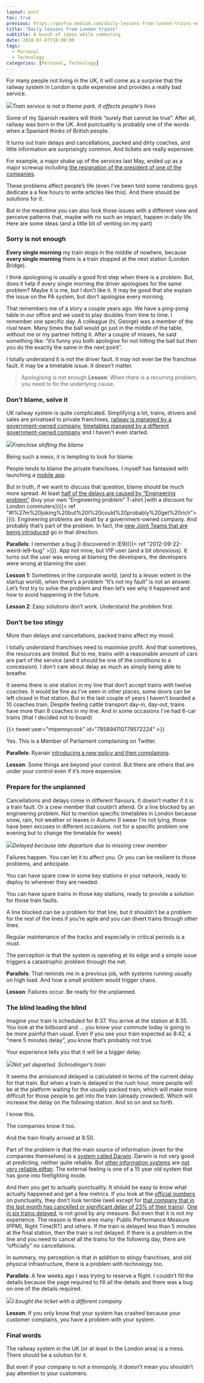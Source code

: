 ```yaml
---
layout: post
toc: true
previous: https://gonfva.medium.com/daily-lessons-from-london-trains-edba54f690ab
title: "Daily lessons from London trains"
subtitle: A bunch of ideas while commuting
date: 2018-07-07T18:00:00
tags:
  - Personal
  - Technology
categories: [Personal, Technology]
---
```


For many people not living in the UK, it will come as a surprise that the railway system in London is quite expensive and provides a really bad service.

![](/img/1*1ejopJRU6tyb99iYCyI14w.jpeg)_Train service is not a theme park. It affects people’s lives_

Some of my Spanish readers will think “surely that cannot be true”. After all, railway was born in the UK. And punctuality is probably one of the words when a Spaniard thinks of British people.

It turns out train delays and cancellations, packed and dirty coaches, and little information are surprisingly common. And tickets are really expensive.

For example, a major shake up of the services last May, ended up as a major screwup including [the resignation of the president of one of the companies](https://www.bbc.co.uk/news/uk-england-44497080).

These problems affect people’s life (even I’ve been told some randoms guys dedicate a a few hours to write articles like this). And there should be solutions for it.

But in the meantime you can also look those issues with a different view and perceive patterns that, maybe with no such an impact, happen in daily life. Here are some ideas (and a little bit of venting on my part)

### Sorry is not enough

**Every single morning** my train stops in the middle of nowhere, because **every single morning** there is a train stopped at the next station (London Bridge).

I think apologising is usually a good first step when there is a problem. But, does it help if every single morning the driver apologises for the same problem? Maybe it is me, but I don’t like it. It may be good that she explain the issue on the PA system, but don’t apologise every morning.

That remembers me of a story a couple years ago. We have a ping-pong table in our office and we used to play doubles from time to time. I remember one specific day. A colleague (hi, George) was a member of the rival team. Many times the ball would go just in the middle of the table, without me or my partner hitting it. After a couple of misses, he said something like: “it’s funny you both apologise for not hitting the ball but then you do the exactly the same in the next point”.

I totally understand it is not the driver fault. It may not even be the franchise fault. It may be a timetable issue. It doesn’t matter.

> Apologising is not enough.**Lesson**: When there is a recurring problem, you need to fix the underlying cause.

### Don’t blame, solve it

UK railway system is quite complicated. Simplifying a lot, trains, drivers and sales are privatised to private franchises, [railway is managed by a government-owned company](https://www.networkrail.co.uk/), [timetables managed by a different government-owned company](http://www.nationalrail.co.uk/) and I haven’t even started.

![](/img/1*JHRUu8mPBrsq0fO6fldY4Q.png)_Franchise shifting the blame_

Being such a mess, it is tempting to look for blame.

People tends to blame the private franchises. I myself has fantasied with launching a [mobile app](#Its%20title%20%27Yet%20another%20Southeastern%20excuse%27).

But in truth, if we want to discuss that question, blame should be much more spread. At least [half of the delays are caused by “Engineering problem”](https://www.economist.com/britain/2016/07/28/going-south) (buy your own “Engineering problem” T-shirt [with a discount for London commuters]({{< ref "#I%27m%20joking%20but%20I%20could%20probably%20get%20rich">}})). Engineering problems are dealt by a government-owned company. And probably that’s part of the problem. In fact, the [new Joint Teams that are being introduced](https://www.gov.uk/government/news/better-journeys-for-south-eastern-rail-passengers) go in that direction.

**Parallels**: I remember a bug [I discovered in IE9]({{< ref "2012-09-22-weird-ie9-bug" >}}). App not mine, but VIP user (and a bit obnoxious). It turns out the user was wrong at blaming the developers, the developers were wrong at blaming the user.

**Lesson 1:** Sometimes in the corporate world, (and to a lesser extent in the startup world), when there’s a problem “It’s not my fault” is not an answer. Let’s first try to solve the problem and then let’s see why it happened and how to avoid happening in the future.

**Lesson 2**: Easy solutions don’t work. Understand the problem first.

### Don’t be too stingy

More than delays and cancellations, packed trains affect my mood.

I totally understand franchises need to maximise profit. And that sometimes, the resources are limited. But to me, trains with a reasonable amount of cars are part of the service (and it should be one of the conditions to a concession). I don’t care about delay as much as simply being able to breathe.

It seems there is one station in my line that don’t accept trains with twelve coaches. It would be fine as I’ve seen in other places, some doors can be left closed in that station. But in the last couple of years I haven’t boarded a 10 coaches train. Despite feeling cattle transport day-in, day-out, trains have more than 8 coaches in my line. And in some occasions I’ve had 6-car trains (that I decided not to board)

{{< tweet user="mtpennycook" id="785894110779572224" >}}

Yes. This is a Member of Parliament complaining on Twitter.

**Parallels**: Ryanair [introducing a new policy and then complaining](https://www.independent.co.uk/travel/news-and-advice/ryanair-luggage-rules-baggage-check-in-bags-carry-on-gate-flights-a8365546.html).

**Lesson**: Some things are beyond your control. But there are others that are under your control even if it’s more expensive.

### Prepare for the unplanned

Cancellations and delays come in different flavours. It doesn’t matter if it is a train fault. Or a crew member that couldn’t attend. Or a line blocked by an engineering problem. Not to mention specific timetables in London because snow, rain, hot weather or leaves in Autumn (I swear I’m not lying, those have been excuses in different occasions. not for a specific problem one evening but to change the timetable for week)

![](/img/1*Im1NuH_8hrl-ABMPMKdG6Q.jpeg)_Delayed because late departure due to missing crew member_

Failures happen. You can let it to affect you. Or you can be resilient to those problems, and anticipate.

You can have spare crew in some key stations in your network, ready to deploy to wherever they are needed.

You can have spare trains in those key stations, ready to provide a solution for those train faults.

A line blocked can be a problem for that line, but it shouldn’t be a problem for the rest of the lines if you’re agile and you can divert trains through other lines.

Regular maintenance of the tracks and especially in critical periods is a must.

The perception is that the system is operating at its edge and a simple issue triggers a catastrophic problem through the net.

**Parallels**: That reminds me in a previous job, with systems running usually on high load. And how a small problem would trigger chaos.

**Lesson**: Failures occur. Be ready for the unplanned.

### The blind leading the blind

Imagine your train is scheduled for 8:37. You arrive at the station at 8:35. You look at the billboard and … you know your commute today is going to be more painful than usual. Even if you see your train expected as 8:42, a “mere 5 minutes delay”, you know that’s probably not true.

Your experience tells you that it will be a bigger delay.

![](/img/1*K0wffkNTba1fFXEdvbrW6Q.png)_Not yet departed. Schrodinger’s train_

It seems the announced delayed is calculated in terms of the current delay for that train. But when a train is delayed in the rush hour, more people will be at the platform waiting for the usually packed train, which will make more difficult for those people to get into the train (already crowded). Which will increase the delay on the following station. And so on and so forth.

I know this.

The companies know it too.

And the train finally arrived at 8:50.

Part of the problem is that the main source of information (even for the companies themselves) is a [system called Darwin](http://www.nationalrail.co.uk/100296.aspx). Darwin is not very good at predicting, neither quite reliable. But [other information systems](https://datafeeds.networkrail.co.uk/ntrod/login) are [not very reliable either](https://groups.google.com/forum/#!searchin/openraildata-talk/td$20issues%7Csort:date). The external feeling is one of a 15 year old system that has gone into firefighting mode.

And then you get to actually punctuality. It should be easy to know what actually happened and get a few metrics. If you look at the [official numbers](http://www.networkrail.co.uk/about/performance/) on punctuality, they don’t look terrible (well except for [that company that in the last month has cancelled or significant delay of 23% of their trains](https://cdn.networkrail.co.uk/wp-content/uploads/2018/06/Sub-operator-PPM-figures-for-Period-03-201819.pdf)). [One in six trains delayed](https://www.networkrail.co.uk/who-we-are/how-we-work/performance/public-performance-measure/), is not good by any measure. But even that it is not my experience. The reason is there aree many: Public Performance Measure (PPM), Right Time(RT) and others. If the train is delayed less than 5 minutes at the final station, then the train is not delayed. If there is a problem in the line and you need to cancel all the trains for the following day, there are “officially” no cancellations.

In summary, my perception is that in addition to stingy franchises, and old physical infrastructure, there is a problem with technology too.

**Parallels**: A few weeks ago I was trying to reserve a flight. I couldn’t fill the details because the page required to fill all the details and there was a bug on one of the details required.

![](/img/0*miUaOt_S3buSrlJb)_I bought the ticket with a different company_

**Lesson**: If you only know that your system has crashed because your customer complains, you have a problem with your system.

### Final words

The railway system in the UK (or at least in the London area) is a mess. There should be a solution for it.

But even if your company is not a monopoly, it doesn’t mean you shouldn’t pay attention to your customers.
